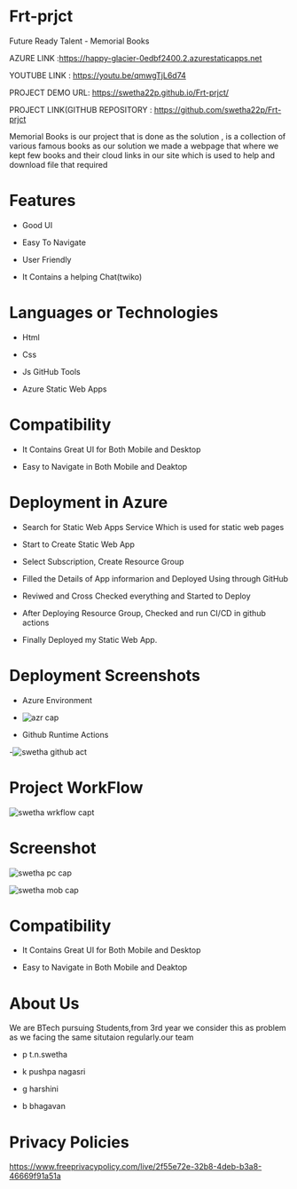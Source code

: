 # Frt-prjct
Future Ready Talent - Memorial Books



AZURE LINK :https://happy-glacier-0edbf2400.2.azurestaticapps.net

YOUTUBE LINK : https://youtu.be/qmwgTjL6d74

PROJECT DEMO URL: https://swetha22p.github.io/Frt-prjct/


PROJECT LINK(GITHUB REPOSITORY : https://github.com/swetha22p/Frt-prjct



Memorial Books is our project that is done as the solution , is a collection of various famous books 
as our solution we made a webpage that where we kept few books and their cloud links in our site which is used to help and download file that required


# Features
-  Good UI

-  Easy To Navigate

-  User Friendly

-  It Contains a helping Chat(twiko)



# Languages or Technologies

-  Html

-  Css

-  Js
  GitHub Tools

-  Azure Static Web Apps

# Compatibility
 -  It Contains Great UI for Both Mobile and Desktop
 
 -  Easy to Navigate in Both Mobile and Deaktop

# Deployment in Azure

-  Search for Static Web Apps Service Which is used for static web pages

-  Start to Create Static Web App

-  Select Subscription, Create Resource Group 

-  Filled the Details of App informarion and Deployed Using through GitHub

-  Reviwed and Cross Checked everything and Started to Deploy 

-  After Deploying Resource Group, Checked and run CI/CD in github actions 

-  Finally Deployed my Static Web App.

# Deployment  Screenshots

- Azure Environment
- ![azr cap](https://user-images.githubusercontent.com/94050914/199311962-e11715f8-73c9-43b7-bbef-fb0eea7b5b77.jpg)



- Github Runtime Actions

-![swetha github act](https://user-images.githubusercontent.com/94050914/199313443-8c4b3326-6600-46b9-9c93-bd5f38f5f5ce.jpg)


# Project WorkFlow

![swetha wrkflow capt](https://user-images.githubusercontent.com/94050914/199312426-c9db1ceb-9b08-4779-be97-2b9335fa1e60.jpg)

 
# Screenshot

![swetha pc cap](https://user-images.githubusercontent.com/94050914/199312535-07a54293-b371-49a5-b572-bbb1940298cc.jpg)

![swetha mob cap](https://user-images.githubusercontent.com/94050914/199312562-9fdc4106-ceed-4d1d-9ce2-9e8da5aec815.jpg)
# Compatibility
 -  It Contains Great UI for Both Mobile and Desktop
 
 -  Easy to Navigate in Both Mobile and Deaktop

# About Us
We are BTech pursuing Students,from 3rd year we consider this as problem as we facing the same situtaion regularly.our team

-  p t.n.swetha

-  k pushpa nagasri

-  g harshini

-  b bhagavan


# Privacy Policies 

https://www.freeprivacypolicy.com/live/2f55e72e-32b8-4deb-b3a8-46669f91a51a
